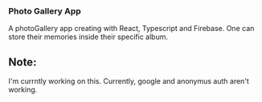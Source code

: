 ### Photo Gallery App


A photoGallery app creating with React, Typescript and Firebase. One can store their memories inside their specific album.

## Note:
I'm currntly working on this.
Currently, google and anonymus auth aren't working.
